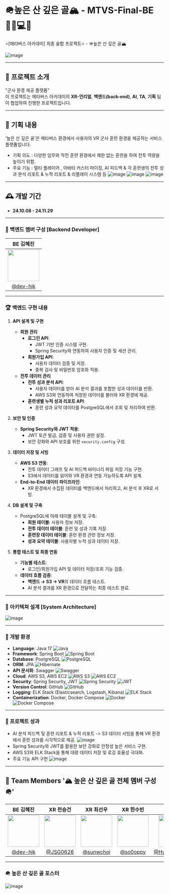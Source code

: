 # 🪖높은 산 깊은 골🏔️ - MTVS-Final-BE 👩‍💻💻🚀  
⭐️[메타버스 아카데미] 최종 융합 프로젝트⭐️ - 🪖높은 산 깊은 골🏔️  

![image](https://github.com/user-attachments/assets/d42507e1-3fe4-44f3-9072-8ce56f44e728)  

---

## 💫 프로젝트 소개  
"군사 환경 제공 플랫폼"  
이 프로젝트는 메타버스 아카데미의 **XR-언리얼**, **백엔드(back-end)**, **AI**, **TA**, **기획** 팀이 협업하여 진행한 프로젝트입니다.  

---

## 🚀 기획 내용  
‘높은 산 깊은 골’은 메타버스 환경에서 사용자의 VR 군사 훈련 환경을 제공하는 서비스 플랫폼입니다.  

  - 기획 의도 : 다양한 임무와 작전 훈련 환경에서 제한 없는 훈련을 하여 전투 역량을 높이기 위함.
  - 주요 기능 : 멀티 플레이어 , 아바타 커스터 마이징, AI 피드백 & 각 훈련생의 전투 성과 분석 리포트 & 누적 리포트 & 리플레이 시스템 등
![image](https://github.com/user-attachments/assets/6d4c51fa-8acd-4b53-8a74-cc122c327cc2)
![image](https://github.com/user-attachments/assets/7d94240b-f5a3-4373-9a56-0ff1046b2e63)
![image](https://github.com/user-attachments/assets/c60f3496-0a47-4261-b6d9-2bd594c4d4bb)

---

## 🕰️ 개발 기간  
* **24.10.08 - 24.11.29**

---

### 🐣 백엔드 멤버 구성 [Backend Developer]  
|                                               BE 김혜진                                              |                                                              
|:-----------------------------------------------------------------------------------------------:|
| <img src = "https://avatars.githubusercontent.com/u/173024446?v=4" width = "100" height = "100"> | 
|                            [@dev-hjk](https://github.com/dev-hjk)                               |

---

### 🏆 백엔드 구현 내용  
1. **API 설계 및 구현**
   - **회원 관리**
     - **로그인 API**:
       - JWT 기반 인증 시스템 구현.
       - Spring Security와 연동하여 사용자 인증 및 세션 관리.
     - **회원가입 API**:
       - 사용자 데이터 검증 및 저장.
       - 중복 검사 및 비밀번호 암호화 적용.
   - **전투 데이터 관리**
     - **전투 성과 분석 API**:
       - 사용자 데이터를 받아 AI 분석 결과를 포함한 성과 데이터를 반환.
       - AWS S3와 연동하여 저장된 데이터를 불러와 XR 환경에 제공.
     - **훈련생별 누적 성과 리포트 API**:
       - 훈련 성과 요약 데이터를 PostgreSQL에서 조회 및 처리하여 반환.

2. **보안 및 인증**
   - **Spring Security와 JWT 적용**:
     - JWT 토큰 발급, 검증 및 사용자 권한 설정.
     - 보안 강화와 API 보호를 위한 `security.config` 구성.

3. **데이터 저장 및 서빙**
   - **AWS S3 연동**:
     - 전투 데이터 그래프 및 AI 피드백 바이너리 파일 저장 기능 구현.
     - S3에서 데이터를 읽어와 VR 환경과 연동 가능하도록 API 설계.
   - **End-to-End 데이터 파이프라인**:
     - XR 환경에서 수집된 데이터를 백엔드에서 처리하고, AI 분석 후 XR로 서빙.

4. **DB 설계 및 구축**
   - PostgreSQL에 아래 테이블 설계 및 구축:
     - **회원 테이블**: 사용자 정보 저장.
     - **전투 데이터 테이블**: 훈련 및 성과 기록 저장.
     - **훈련장 데이터 테이블**: 훈련 환경 관련 정보 저장.
     - **성과 요약 테이블**: 사용자별 누적 성과 데이터 저장.

5. **통합 테스트 및 최종 연동**
   - **기능별 테스트**:
     - 로그인/회원가입 API 및 데이터 저장/조회 기능 검증.
   - **데이터 흐름 검증**:
     - **백엔드 → S3 → VR**의 데이터 흐름 테스트.
     - AI 분석 결과를 XR 환경으로 전달하는 최종 테스트 완료.

---

### 🌠 아키텍쳐 설계 [System Architecture]  
![image](https://github.com/user-attachments/assets/8aea84fd-fa86-4c53-87ce-f05d8eb979a8)  

---

### 📢 개발 환경 
- **Language**: Java 17 ![Java](https://img.shields.io/badge/Java-007396?style=for-the-badge&logo=java&logoColor=white)
- **Framework**: Spring Boot ![Spring Boot](https://img.shields.io/badge/Spring%20Boot-6DB33F?style=for-the-badge&logo=springboot&logoColor=white)
- **Database**: PostgreSQL ![PostgreSQL](https://img.shields.io/badge/PostgreSQL-336791?style=for-the-badge&logo=postgresql&logoColor=white)
- **ORM**: JPA ![Hibernate](https://img.shields.io/badge/JPA-59666C?style=for-the-badge&logo=hibernate&logoColor=white)
- **API 문서화**: Swagger ![Swagger](https://img.shields.io/badge/Swagger-85EA2D?style=for-the-badge&logo=swagger&logoColor=black)
- **Cloud**: AWS S3, AWS EC2 ![AWS S3](https://img.shields.io/badge/Amazon%20S3-FF9900?style=for-the-badge&logo=amazons3&logoColor=white) ![AWS EC2](https://img.shields.io/badge/Amazon%20EC2-FF9900?style=for-the-badge&logo=amazonec2&logoColor=white)
- **Security**: Spring Security, JWT ![Spring Security](https://img.shields.io/badge/Spring%20Security-6DB33F?style=for-the-badge&logo=spring&logoColor=white) ![JWT](https://img.shields.io/badge/JWT-000000?style=for-the-badge&logo=jsonwebtokens&logoColor=white)
- **Version Control**: GitHub ![GitHub](https://img.shields.io/badge/GitHub-181717?style=for-the-badge&logo=github&logoColor=white)
- **Logging**: ELK Stack (Elasticsearch, Logstash, Kibana) ![ELK Stack](https://img.shields.io/badge/ELK%20Stack-005571?style=for-the-badge&logo=elasticstack&logoColor=white)
- **Containerization**: Docker, Docker Compose ![Docker](https://img.shields.io/badge/Docker-2496ED?style=for-the-badge&logo=docker&logoColor=white) ![Docker Compose](https://img.shields.io/badge/Docker%20Compose-2496ED?style=for-the-badge&logo=docker&logoColor=white)

---

### 🎯 프로젝트 성과  
- AI 분석 피드백 및 훈련 리포트 & 누적 리포트 -> S3 데이터 서빙을 통해 VR 환경에서 훈련 성과를 시각적으로 제공.
  ![image](https://github.com/user-attachments/assets/204abc06-337d-46ed-82e6-1b47f1c07478)
- Spring Security와 JWT를 활용한 보안 강화로 안정성 높은 서비스 구현.  
- AWS S3와 ELK Stack을 통해 대량 데이터 저장 및 로깅 효율성 극대화.
- 주요 기능 API 구현 ![image](https://github.com/user-attachments/assets/0196ba8c-f7e0-4bb7-8ce1-d8ce2f4c0b91)


---

## :busts_in_silhouette: Team Members '🏔️ 높은 산 깊은 골 전체 멤버 구성 🪖'  

|                          BE 김혜진                           |                          XR 전승건                           |                          XR 최선우                           |                          XR 한수빈                           |                          TA 서현녕                           |                          AI 박진우                           |                          기획 김창선                           |
|:-----------------------------------------------------------:|:-----------------------------------------------------------:|:-----------------------------------------------------------:|:-----------------------------------------------------------:|:-----------------------------------------------------------:|:-----------------------------------------------------------:|:-----------------------------------------------------------:|
| <img src = "https://avatars.githubusercontent.com/u/173024446?v=4" width = "100" height = "100"> | <img src = "https://avatars.githubusercontent.com/u/112955666?v=4" width = "100" height = "100"> | <img src = "https://avatars.githubusercontent.com/u/101624921?v=4" width = "100" height = "100"> | <img src = "https://avatars.githubusercontent.com/u/80036437?v=4" width = "100" height = "100"> | <img src = "https://avatars.githubusercontent.com/u/173872482?v=4" width = "100" height = "100"> | <img src = "https://avatars.githubusercontent.com/u/176445886?v=4" width = "100" height = "100"> | <img src = "https://avatars.githubusercontent.com/u/129839798?v=4" width = "100" height = "100"> |
|       [@dev-hjk](https://github.com/dev-hjk)                |       [@JSG0626](https://github.com/JSG0626)                |       [@sunwchoi](https://github.com/sunwchoi)              |       [@so0oppy](https://github.com/so0oppy)                |       [@HyunneongSeo](https://github.com/HyunneongSeo)      |       [@silvercrown0730](https://github.com/silvercrown0730)|       [@joy98joy](https://github.com/joy98joy)              |

   
---

### 🪖 높은 산 깊은 골 포스터
![image](https://github.com/user-attachments/assets/4bcf71a5-ae4e-492f-9350-bf485e295159)
